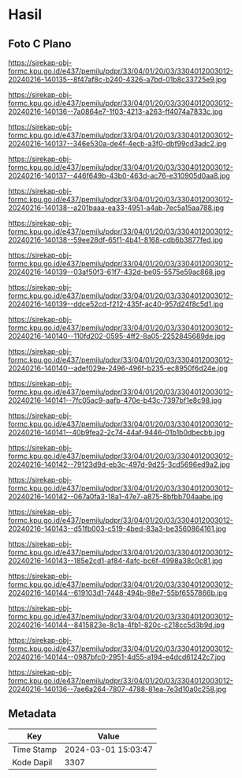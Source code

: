# Hasil

## Foto C Plano

https://sirekap-obj-formc.kpu.go.id/e437/pemilu/pdpr/33/04/01/20/03/3304012003012-20240216-140135--8f47af8c-b240-4326-a7bd-01b8c33725e9.jpg

https://sirekap-obj-formc.kpu.go.id/e437/pemilu/pdpr/33/04/01/20/03/3304012003012-20240216-140136--7a0864e7-1f03-4213-a263-ff4074a7833c.jpg

https://sirekap-obj-formc.kpu.go.id/e437/pemilu/pdpr/33/04/01/20/03/3304012003012-20240216-140137--346e530a-de4f-4ecb-a3f0-dbf99cd3adc2.jpg

https://sirekap-obj-formc.kpu.go.id/e437/pemilu/pdpr/33/04/01/20/03/3304012003012-20240216-140137--446f649b-43b0-463d-ac76-e310905d0aa8.jpg

https://sirekap-obj-formc.kpu.go.id/e437/pemilu/pdpr/33/04/01/20/03/3304012003012-20240216-140138--a201baaa-ea33-4951-a4ab-7ec5a15aa788.jpg

https://sirekap-obj-formc.kpu.go.id/e437/pemilu/pdpr/33/04/01/20/03/3304012003012-20240216-140138--59ee28df-65f1-4b41-8168-cdb6b3877fed.jpg

https://sirekap-obj-formc.kpu.go.id/e437/pemilu/pdpr/33/04/01/20/03/3304012003012-20240216-140139--03af50f3-61f7-432d-be05-5575e59ac868.jpg

https://sirekap-obj-formc.kpu.go.id/e437/pemilu/pdpr/33/04/01/20/03/3304012003012-20240216-140139--ddce52cd-f212-435f-ac40-957d24f8c5d1.jpg

https://sirekap-obj-formc.kpu.go.id/e437/pemilu/pdpr/33/04/01/20/03/3304012003012-20240216-140140--110fd202-0595-4ff2-8a05-2252845689de.jpg

https://sirekap-obj-formc.kpu.go.id/e437/pemilu/pdpr/33/04/01/20/03/3304012003012-20240216-140140--adef029e-2496-496f-b235-ec8950f6d24e.jpg

https://sirekap-obj-formc.kpu.go.id/e437/pemilu/pdpr/33/04/01/20/03/3304012003012-20240216-140141--7fc05ac9-aafb-470e-b43c-7397bf1e8c98.jpg

https://sirekap-obj-formc.kpu.go.id/e437/pemilu/pdpr/33/04/01/20/03/3304012003012-20240216-140141--40b9fea2-2c74-44af-9446-01b1b0dbecbb.jpg

https://sirekap-obj-formc.kpu.go.id/e437/pemilu/pdpr/33/04/01/20/03/3304012003012-20240216-140142--79123d9d-eb3c-497d-9d25-3cd5696ed9a2.jpg

https://sirekap-obj-formc.kpu.go.id/e437/pemilu/pdpr/33/04/01/20/03/3304012003012-20240216-140142--067a0fa3-18a1-47e7-a875-8bfbb704aabe.jpg

https://sirekap-obj-formc.kpu.go.id/e437/pemilu/pdpr/33/04/01/20/03/3304012003012-20240216-140143--d51fb003-c519-4bed-83a3-be3560864161.jpg

https://sirekap-obj-formc.kpu.go.id/e437/pemilu/pdpr/33/04/01/20/03/3304012003012-20240216-140143--185e2cd1-af84-4afc-bc6f-4998a38c0c81.jpg

https://sirekap-obj-formc.kpu.go.id/e437/pemilu/pdpr/33/04/01/20/03/3304012003012-20240216-140144--619103d1-7448-494b-98e7-55bf6557866b.jpg

https://sirekap-obj-formc.kpu.go.id/e437/pemilu/pdpr/33/04/01/20/03/3304012003012-20240216-140144--8415823e-8c1a-4fb1-820c-c218cc5d3b9d.jpg

https://sirekap-obj-formc.kpu.go.id/e437/pemilu/pdpr/33/04/01/20/03/3304012003012-20240216-140144--0987bfc0-2951-4d55-a194-e4dcd61242c7.jpg

https://sirekap-obj-formc.kpu.go.id/e437/pemilu/pdpr/33/04/01/20/03/3304012003012-20240216-140136--7ae6a264-7807-4788-81ea-7e3d10a0c258.jpg


## Metadata

| Key        | Value               |
| ---------- | ------------------- |
| Time Stamp | 2024-03-01 15:03:47 |
| Kode Dapil | 3307                |



